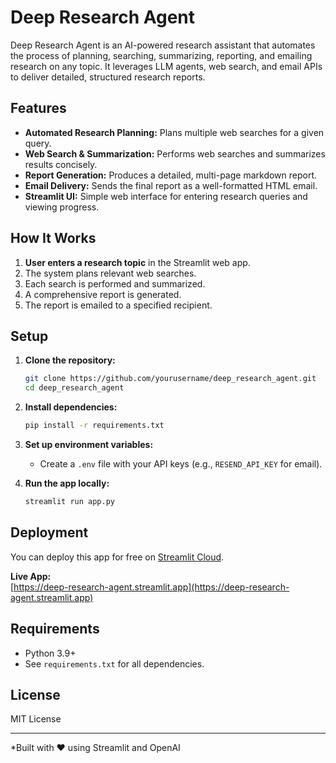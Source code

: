 # Deep Research Agent

Deep Research Agent is an AI-powered research assistant that automates the process of planning, searching, summarizing, reporting, and emailing research on any topic. It leverages LLM agents, web search, and email APIs to deliver detailed, structured research reports.

## Features

- **Automated Research Planning:** Plans multiple web searches for a given query.
- **Web Search & Summarization:** Performs web searches and summarizes results concisely.
- **Report Generation:** Produces a detailed, multi-page markdown report.
- **Email Delivery:** Sends the final report as a well-formatted HTML email.
- **Streamlit UI:** Simple web interface for entering research queries and viewing progress.

## How It Works

1. **User enters a research topic** in the Streamlit web app.
2. The system plans relevant web searches.
3. Each search is performed and summarized.
4. A comprehensive report is generated.
5. The report is emailed to a specified recipient.


## Setup

1. **Clone the repository:**
   ```bash
   git clone https://github.com/yourusername/deep_research_agent.git
   cd deep_research_agent
   ```

2. **Install dependencies:**
   ```bash
   pip install -r requirements.txt
   ```

3. **Set up environment variables:**
   - Create a `.env` file with your API keys (e.g., `RESEND_API_KEY` for email).

4. **Run the app locally:**
   ```bash
   streamlit run app.py
   ```

## Deployment

You can deploy this app for free on [Streamlit Cloud](https://streamlit.io/cloud).

**Live App:**  
[https://deep-research-agent.streamlit.app](https://deep-research-agent.streamlit.app)  

## Requirements

- Python 3.9+
- See `requirements.txt` for all dependencies.

## License

MIT License

---

*Built with ❤️ using Streamlit and OpenAI